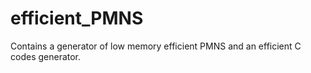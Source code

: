 # efficient_PMNS
Contains a generator of low memory efficient PMNS and an efficient C codes generator.
